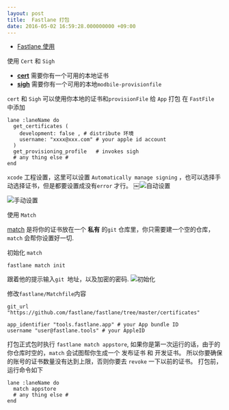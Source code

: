 ```yaml
---
layout: post
title:  Fastlane 打包
date: 2016-05-02 16:59:28.000000000 +09:00
---
```


* [Fastlane 使用](http://www.jianshu.com/p/5439ca56a2c4)

使用 `Cert` 和 `Sigh`

* [**cert**](https://docs.fastlane.tools/actions/cert/) 需要你有一个可用的本地证书
* [**sigh**](https://fastlane.tools/sigh) 需要你有一个可用的本地`modbile-provisionfile`

`cert` 和 `Sigh` 可以使用你本地的证书和`provisionFile` 给 `App` 打包
在 `FastFile `中添加

```
lane :laneName do
  get_certificates (
  	development: false , # distribute 环境
  	username: "xxxx@xxx.com" # your apple id account
  )           
  get_provisioning_profile   # invokes sigh
  # any thing else #
end
```


`xcode` 工程设置，这里可以设置 `Automatically manage signing` ，也可以选择手动选择证书，但是都要设置成没有`error` 才行。
￼![自动设置](http://upload-images.jianshu.io/upload_images/1453111-f7e4f1fdb82792aa.png?imageMogr2/auto-orient/strip%7CimageView2/2/w/1240)

![手动设置](http://upload-images.jianshu.io/upload_images/1453111-99fdda40230484f4.png?imageMogr2/auto-orient/strip%7CimageView2/2/w/1240)

使用 `Match`

[match](https://docs.fastlane.tools/actions/match/) 是将你的证书放在一个 **私有** 的`git` 仓库里，你只需要建一个空的仓库，`match` 会帮你设置好一切.

初始化 `match` 

```
fastlane match init

```

跟着他的提示输入`git `地址，以及加密的密码. 
![初始化](http://upload-images.jianshu.io/upload_images/1453111-cb2d1c13f3977898.gif?imageMogr2/auto-orient/strip%7CimageView2/2/w/1240)

修改` fastlane/Matchfile `内容

```
git_url "https://github.com/fastlane/fastlane/tree/master/certificates"

app_identifier "tools.fastlane.app" # your App bundle ID 
username "user@fastlane.tools" # your AppleID
```

打包正式包时执行 `fastlane match appstore`, 如果你是第一次运行的话，由于的你仓库时空的，`match` 会试图帮你生成一个 发布证书 和 开发证书。 所以你要确保的账号的证书数量没有达到上限，否则你要去 `revoke` 一下以前的证书。
打包前，运行命令如下

```
lane :laneName do
  match appstore
  # any thing else #
end
```

